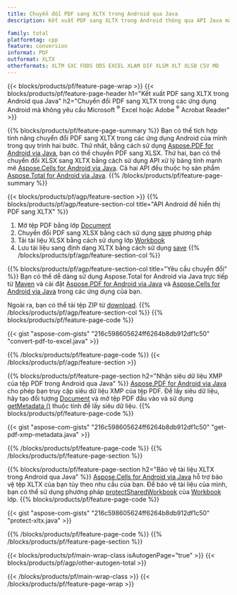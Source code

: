 ```yaml
---
title: Chuyển đổi PDF sang XLTX trong Android qua Java
description: Kết xuất PDF sang XLTX trong Android thông qua API Java mà không cần sử dụng Microsoft Excel hoặc Adobe Reader

family: total
platformtag: cpp
feature: conversion
informat: PDF
outformat: XLTX
otherformats: XLTM SXC FODS ODS EXCEL XLAM DIF XLSM XLT XLSB CSV MD
---
```

{{< blocks/products/pf/feature-page-wrap >}}
{{< blocks/products/pf/feature-page-header h1="Kết xuất PDF sang XLTX trong Android qua Java" h2="Chuyển đổi PDF sang XLTX trong các ứng dụng Android mà không yêu cầu Microsoft <sup>&reg;</sup> Excel hoặc Adobe <sup>&reg;</sup> Acrobat Reader" >}}

{{% blocks/products/pf/feature-page-summary %}}
Bạn có thể tích hợp tính năng chuyển đổi PDF sang XLTX trong các ứng dụng Android của mình trong quy trình hai bước. Thứ nhất, bằng cách sử dụng [Aspose.PDF for Android via Java](https://products.aspose.com/pdf/android-java/), bạn có thể chuyển PDF sang XLSX. Thứ hai, bạn có thể chuyển đổi XLSX sang XLTX bằng cách sử dụng API xử lý bảng tính mạnh mẽ [Aspose.Cells for Android via Java](https://products.aspose.com/cells/android-java/). Cả hai API đều thuộc họ sản phẩm [Aspose.Total for Android via Java](https://products.aspose.com/total/android-java/). 
{{% /blocks/products/pf/feature-page-summary  %}}

{{< blocks/products/pf/agp/feature-section >}}
{{% blocks/products/pf/agp/feature-section-col title="API Android để hiển thị PDF sang XLTX" %}}
1. Mở tệp PDF bằng lớp [Document](https://reference.aspose.com/pdf/java/com.aspose.pdf/Document)
2. Chuyển đổi PDF sang XLSX bằng cách sử dụng [save](https://reference.aspose.com/pdf/java/com.aspose.pdf/Document#save-java.lang.String-com.aspose.pdf.SaveOptions-) phương pháp
3. Tải tài liệu XLSX bằng cách sử dụng lớp [Workbook](https://reference.aspose.com/cells/java/com.aspose.cells/Workbook)
4. Lưu tài liệu sang định dạng XLTX bằng cách sử dụng [save](https://reference.aspose.com/cells/java/com.aspose.cells/workbook)
{{% /blocks/products/pf/agp/feature-section-col %}}

{{% blocks/products/pf/agp/feature-section-col title="Yêu cầu chuyển đổi" %}}
Bạn có thể dễ dàng sử dụng Aspose.Total for Android via Java trực tiếp từ [Maven](https://releases.aspose.com/total/java/) và cài đặt [Aspose.PDF for Android via Java](https://docs.aspose.com/pdf/androidjava/installation/) và [Aspose.Cells for Android via Java](https://docs.aspose.com/cells/java/aspose-cells-for-android-via-java-install/) trong các ứng dụng của bạn.

Ngoài ra, bạn có thể tải tệp ZIP từ [download](https://releases.aspose.com/total/androidjava).
{{% /blocks/products/pf/agp/feature-section-col %}}
{{% blocks/products/pf/feature-page-code %}}

{{< gist "aspose-com-gists" "216c598605624ff6264b8db912df1c50" "convert-pdf-to-excel.java" >}}



{{% /blocks/products/pf/feature-page-code %}}
{{< /blocks/products/pf/agp/feature-section >}}

{{% blocks/products/pf/feature-page-section  h2="Nhận siêu dữ liệu XMP của tệp PDF trong Android qua Java" %}}
[Aspose.PDF for Android via Java](https://products.aspose.com/pdf/android-java/) cho phép bạn truy cập siêu dữ liệu XMP của tệp PDF. Để lấy siêu dữ liệu, hãy tạo đối tượng [Document](https://reference.aspose.com/pdf/java/com.aspose.pdf/Document) và mở tệp PDF đầu vào và sử dụng [getMetadata ()](https://reference.aspose.com/pdf/java/com.aspose.pdf/Document#getMetadata--) thuộc tính để lấy siêu dữ liệu.
{{% blocks/products/pf/feature-page-code %}}

{{< gist "aspose-com-gists" "216c598605624ff6264b8db912df1c50" "get-pdf-xmp-metadata.java" >}}

{{% /blocks/products/pf/feature-page-code  %}}
{{% /blocks/products/pf/feature-page-section %}}

{{% blocks/products/pf/feature-page-section  h2="Bảo vệ tài liệu XLTX trong Android qua Java" %}}
[Aspose.Cells for Android via Java](https://products.aspose.com/cells/android-java/) hỗ trợ bảo vệ tệp XLTX của bạn tùy theo nhu cầu của bạn. Để bảo vệ tài liệu của mình, bạn có thể sử dụng phương pháp [protectSharedWorkbook](https://reference.aspose.com/cells/java/com.aspose.cells/workbook#protectSharedWorkbook (java.lang.String)) của [Workbook](https://reference.aspose.com/cells/java/com.aspose.cells/Workbook) lớp.
{{% blocks/products/pf/feature-page-code %}}

{{< gist "aspose-com-gists" "216c598605624ff6264b8db912df1c50" "protect-xltx.java" >}}

{{% /blocks/products/pf/feature-page-code  %}}
{{% /blocks/products/pf/feature-page-section %}}

{{< blocks/products/pf/main-wrap-class isAutogenPage="true" >}}
{{< blocks/products/pf/agp/other-autogen-total >}}

{{< /blocks/products/pf/main-wrap-class >}}
{{< /blocks/products/pf/feature-page-wrap >}}
